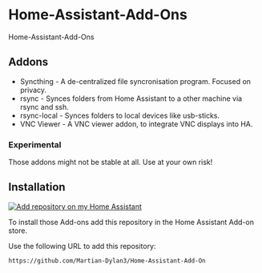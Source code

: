 # Home-Assistant-Add-Ons
Home-Assistant-Add-Ons

## Addons
* Syncthing - A de-centralized file syncronisation program. Focused on privacy.
* rsync - Synces folders from Home Assistant to a other machine via rsync and ssh.
* rsync-local - Synces folders to local devices like usb-sticks.
* VNC Viewer - A VNC viewer addon, to integrate VNC displays into HA.


### Experimental

Those addons might not be stable at all. Use at your own risk!

## Installation

[![Add repository on my Home Assistant][repository-badge]][repository-url]

To install those Add-ons add this repository in the Home Assistant Add-on store.

Use the following URL to add this repository:

`https://github.com/Martian-Dylan3/Home-Assistant-Add-On`


[donation-url]: https://www.buymeacoffee.com/
[repository-badge]: https://img.shields.io/badge/Add%20repository%20to%20my-Home%20Assistant-41BDF5?logo=home-assistant&style=for-the-badge
[repository-url]:  https://my.home-assistant.io/redirect/supervisor_add_addon_repository/?repository_url=https://github.com/Martian-Dylan3/Home-Assistant-Add-On
